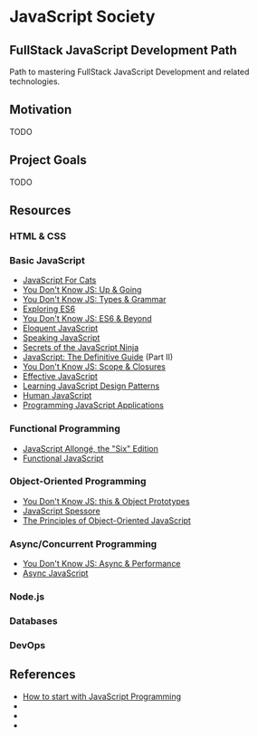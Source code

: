 # JavaScript Society

## FullStack JavaScript Development Path

Path to mastering FullStack JavaScript Development and related technologies.

## Motivation

TODO

## Project Goals

TODO

## Resources

### HTML & CSS

### Basic JavaScript

- [JavaScript For Cats](http://jsforcats.com/)
- [You Don't Know JS: Up & Going](https://github.com/getify/You-Dont-Know-JS/blob/master/up%20&%20going/README.md#you-dont-know-js-up--going)
- [You Don't Know JS: Types & Grammar](https://github.com/getify/You-Dont-Know-JS/blob/master/types%20&%20grammar/README.md#you-dont-know-js-types--grammar)
- [Exploring ES6](http://exploringjs.com/es6/)
- [You Don't Know JS: ES6 & Beyond](https://github.com/getify/You-Dont-Know-JS/blob/master/es6%20&%20beyond/README.md#you-dont-know-js-es6--beyond)
- [Eloquent JavaScript](http://eloquentjavascript.net/)
- [Speaking JavaScript](http://speakingjs.com/es5/)
- [Secrets of the JavaScript Ninja]()
- [JavaScript: The Definitive Guide]() (Part II)
- [You Don't Know JS: Scope & Closures](https://github.com/getify/You-Dont-Know-JS/blob/master/scope%20&%20closures/README.md#you-dont-know-js-scope--closures)
- [Effective JavaScript]()
- [Learning JavaScript Design Patterns](http://www.addyosmani.com/resources/essentialjsdesignpatterns/book/)
- [Human JavaScript](http://read.humanjavascript.com/)
- [Programming JavaScript Applications](http://chimera.labs.oreilly.com/books/1234000000262)

### Functional Programming

- [JavaScript Allongé, the "Six" Edition](https://leanpub.com/javascriptallongesix/read)
- [Functional JavaScript]()

### Object-Oriented Programming

- [You Don't Know JS: this & Object Prototypes](https://github.com/getify/You-Dont-Know-JS/blob/master/this%20&%20object%20prototypes/README.md#you-dont-know-js-this--object-prototypes)
- [JavaScript Spessore](https://leanpub.com/javascript-spessore/read)
- [The Principles of Object-Oriented JavaScript](http://shop.oreilly.com/product/9781593275402.do)

### Async/Concurrent Programming

- [You Don't Know JS: Async & Performance](https://github.com/getify/You-Dont-Know-JS/blob/master/async%20&%20performance/README.md#you-dont-know-js-async--performance)
- [Async JavaScript](https://pragprog.com/book/tbajs/async-javascript)

### Node.js

### Databases

### DevOps

## References

- [How to start with JavaScript Programming](http://jugoncalv.es/blog/javascript/how-to-start-with-javascript/)
- []()
- []()
- []()
